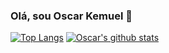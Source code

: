 ### Olá, sou Oscar Kemuel 👋

<!--
**oscarel/oscarel** is a ✨ _special_ ✨ repository because its `README.md` (this file) appears on your GitHub profile.

Here are some ideas to get you started:

- 🔭 I’m currently working on ...
- 🌱 I’m currently learning ...
- 👯 I’m looking to collaborate on ...
- 🤔 I’m looking for help with ...
- 💬 Ask me about ...
- 📫 How to reach me: ...
- 😄 Pronouns: ...
- ⚡ Fun fact: ...
-->

<!--![Anurag's github stats](https://github-readme-stats.vercel.app/api?username=oscarel&show_icons=true&theme=dracula)-->
[![Top Langs](https://github-readme-stats.vercel.app/api/top-langs/?username=oscarel&layout=compact&theme=dracula)](https://github.com/oscarel/github-readme-stats)
[![Oscar's github stats](https://github-readme-stats.vercel.app/api?username=oscarel)](https://github.com/oscarel/github-readme-stats&theme=dracula)
